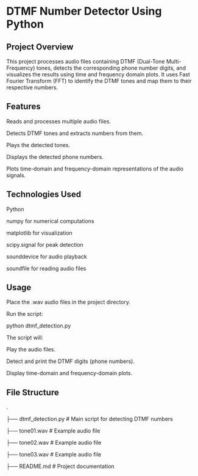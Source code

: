 # DTMF Number Detector Using Python
## Project Overview

This project processes audio files containing DTMF (Dual-Tone Multi-Frequency) tones, detects the corresponding phone number digits, and visualizes the results using time and frequency domain plots. It uses Fast Fourier Transform (FFT) to identify the DTMF tones and map them to their respective numbers.

## Features
Reads and processes multiple audio files.

Detects DTMF tones and extracts numbers from them.

Plays the detected tones.

Displays the detected phone numbers.

Plots time-domain and frequency-domain representations of the audio signals.

## Technologies Used

Python

numpy for numerical computations

matplotlib for visualization

scipy.signal for peak detection

sounddevice for audio playback

soundfile for reading audio files

## Usage

Place the .wav audio files in the project directory.

Run the script:

python dtmf_detection.py

The script will:

Play the audio files.

Detect and print the DTMF digits (phone numbers).

Display time-domain and frequency-domain plots.

## File Structure
.

├── dtmf_detection.py   # Main script for detecting DTMF numbers

├── tone01.wav          # Example audio file

├── tone02.wav          # Example audio file

├── tone03.wav          # Example audio file

├── README.md           # Project documentation
